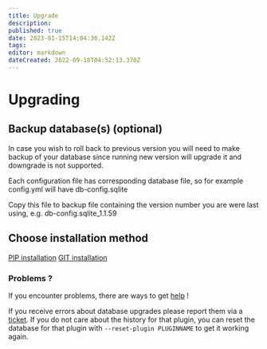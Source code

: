 ```yaml
---
title: Upgrade
description: 
published: true
date: 2023-01-15T14:04:30.142Z
tags: 
editor: markdown
dateCreated: 2022-09-18T04:52:13.370Z
---
```


# Upgrading

## Backup database(s) (optional)

In case you wish to roll back to previous version you will need to make backup of your database since running new version will upgrade it and downgrade is not supported.

Each configuration file has corresponding database file, so for example config.yml will have db-config.sqlite

Copy this file to backup file containing the version number you are were last using, e.g. db-config.sqlite_1.1.59


## Choose installation method

[PIP installation](Uprade/Pip)
[GIT installation](Uprade/Git)


### Problems ?

If you encounter problems, there are ways to get [help](/NeedHelp) !

If you receive errors about database upgrades please report them via a [ticket](https://github.com/Flexget/Flexget/issues). If you do not care about the history for that plugin, you can reset the database for that plugin with `--reset-plugin PLUGINNAME` to get it working again.
